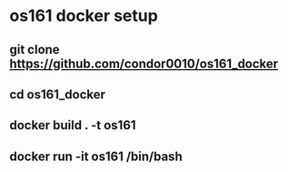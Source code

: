 # os161 docker setup

## git clone https://github.com/condor0010/os161_docker
## cd os161_docker
## docker build . -t os161
## docker run -it os161 /bin/bash
